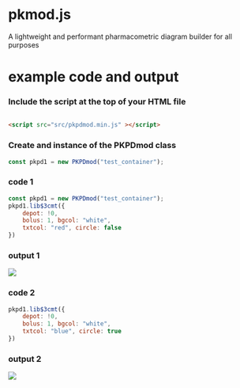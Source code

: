 # pkmod.js
A lightweight and performant pharmacometric diagram builder for all purposes


# example code and output

### Include the script at the top of your HTML file

```HTML

<script src="src/pkpdmod.min.js" ></script>

```

### Create and instance of the PKPDmod class



```js
const pkpd1 = new PKPDmod("test_container");

```

### code 1

```js
const pkpd1 = new PKPDmod("test_container");
pkpd1.lib$3cmt({
    depot: !0,
    bolus: 1, bgcol: "white",
    txtcol: "red", circle: false
})

```

### output 1

![](https://pharmacometric.com/assets/3cmt.png)

### code 2

```js
pkpd1.lib$3cmt({
    depot: !0,
    bolus: 1, bgcol: "white",
    txtcol: "blue", circle: true
})

```

### output 2

![](https://pharmacometric.com/assets/3cmt_r.png)